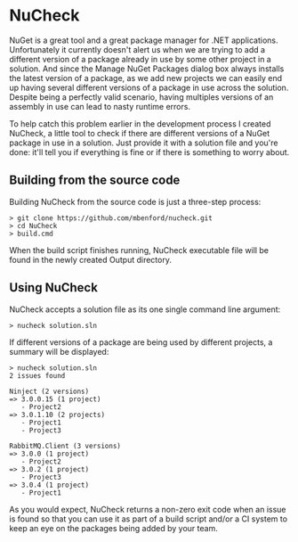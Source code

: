 # NuCheck

NuGet is a great tool and a great package manager for .NET applications. Unfortunately it currently doesn't alert us when we are trying to add a different version of a package already in use by some other project in a solution. And since the Manage NuGet Packages dialog box always installs the latest version of a package, as we add new projects we can easily end up having several different versions of a package in use across the solution. Despite being a perfectly valid scenario, having multiples versions of an assembly in use can lead to nasty runtime errors.

To help catch this problem earlier in the development process I created NuCheck, a little tool to check if there are different versions of a NuGet package in use in a solution. Just provide it with a solution file and you're done: it'll tell you if everything is fine or if there is something to worry about.

## Building from the source code

Building NuCheck from the source code is just a three-step process:

	> git clone https://github.com/mbenford/nucheck.git
	> cd NuCheck
	> build.cmd

When the build script finishes running, NuCheck executable file will be found in the newly created Output directory.

## Using NuCheck

NuCheck accepts a solution file as its one single command line argument:

	> nucheck solution.sln

If different versions of a package are being used by different projects, a summary will be displayed:

	> nucheck solution.sln	
	2 issues found
	
	Ninject (2 versions)
	=> 3.0.0.15 (1 project)
	   - Project2
	=> 3.0.1.10 (2 projects)
	   - Project1
	   - Project3
	
	RabbitMQ.Client (3 versions)
	=> 3.0.0 (1 project)
	   - Project2
	=> 3.0.2 (1 project)
	   - Project3
	=> 3.0.4 (1 project)
	   - Project1

As you would expect, NuCheck returns a non-zero exit code when an issue is found so that you can use it as part of a build script and/or a CI system to keep an eye on the packages being added by your team.